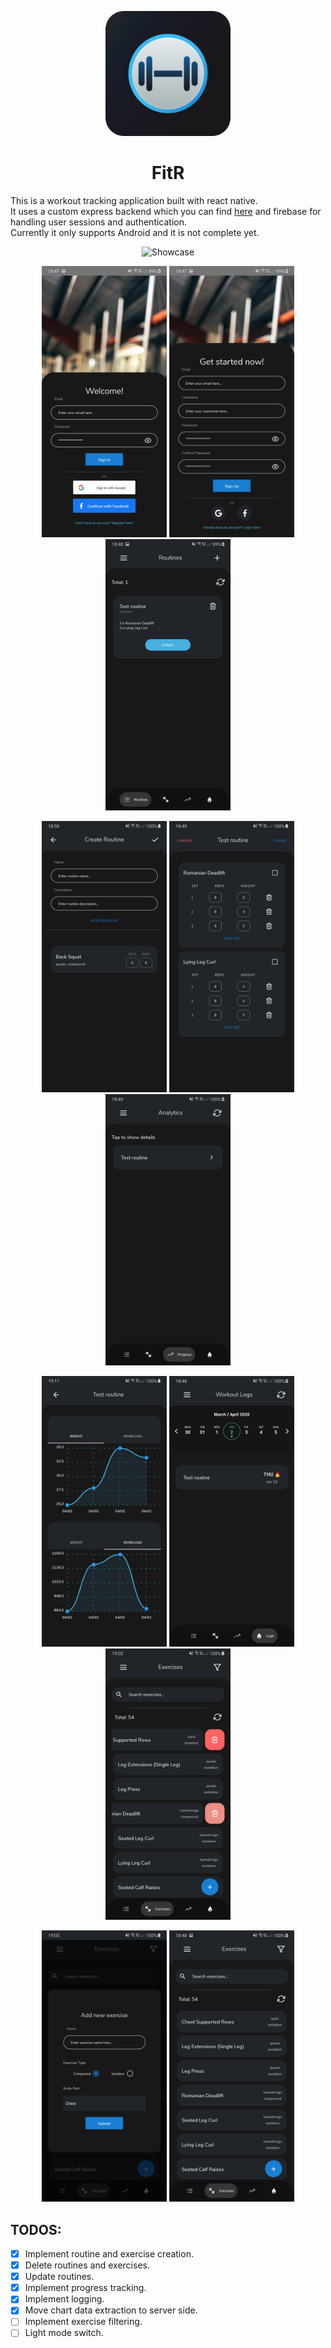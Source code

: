 <p align="middle">
  <img src="./screenshots/fitr_logo.png" width="200">
  <h1 align="middle">FitR</h1>
</p>

This is a workout tracking application built with react native.  
It uses a custom express backend which you can find [here](https://github.com/bboti199/fitr-api-ts) and firebase for handling user sessions and authentication.  
Currently it only supports Android and it is not complete yet.

<p align="center">
<img src="./screenshots/showcase.gif" alt="Showcase" width="300" />
</p>

<p align="middle">
<img src="./screenshots/login_screen.png" alt="Login Page" width="200" />
<img src="./screenshots/register_screen.png" alt="Register Page" width="200" />
<img src="./screenshots/routines_screen.png" alt="Routine Page" width="200" />
</p>

<p align="middle">
<img src="./screenshots/routine_creation_screen.png" alt="Routine Creation Page" width="200" />
<img src="./screenshots/workout_screen.png" alt="Workout Screen" width="200" />
<img src="./screenshots/progress_screen.png" alt="Progress Screen" width="200" />

</p>

<p align="middle">
<img src="./screenshots/chart_data.png" alt="Chart Screen" width="200" />
<img src="./screenshots/logs_screen.png" alt="Logs Page" width="200" />
<img src="./screenshots/exercise_delete.png" alt="Exercise Delete" width="200" />
</p>
<p align="middle">
<img src="./screenshots/create_exercise.png" alt="Exercise Creation Page" width="200" />
<img src="./screenshots/exercises_screen.png" alt="Exercise Page" width="200" />

</p>

## TODOS:

- [x] Implement routine and exercise creation.
- [x] Delete routines and exercises.
- [x] Update routines.
- [x] Implement progress tracking.
- [x] Implement logging.
- [x] Move chart data extraction to server side.
- [ ] Implement exercise filtering.
- [ ] Light mode switch.
